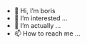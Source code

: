 - 👋 Hi, I’m boris
- 👀 I’m interested ...
- 🌱 I’m actually ...
- 📫 How to reach me ...


<!---
x99155/x99155 is a ✨ special ✨ repository because its `README.md` (this file) appears on your GitHub profile.
You can click the Preview link to take a look at your changes.
I’m currently working at ...
--->
